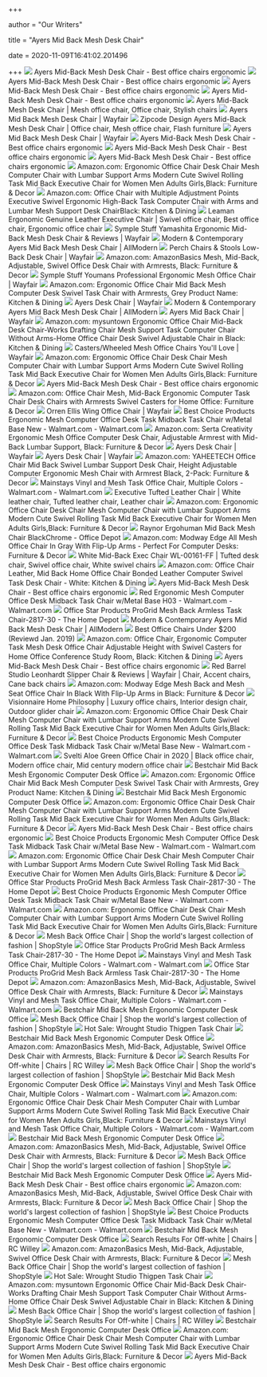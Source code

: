 +++
        
author = "Our Writers"
        
title = "Ayers Mid Back Mesh Desk Chair"
        
date = 2020-11-09T16:41:02.201496
        
+++
[ ![](https://i3.wp.com/top9home.com/wp-content/uploads/2018/06/AyersMid-BackMeshDeskChair.jpg)](https://i3.wp.com/top9home.com/wp-content/uploads/2018/06/AyersMid-BackMeshDeskChair.jpg) Ayers Mid-Back Mesh Desk Chair - Best office chairs ergonomic
[ ![](https://i2.wp.com/top9home.com/wp-content/uploads/2018/06/AyersMid-BackMeshDeskChair3.jpg)](https://i2.wp.com/top9home.com/wp-content/uploads/2018/06/AyersMid-BackMeshDeskChair3.jpg) Ayers Mid-Back Mesh Desk Chair - Best office chairs ergonomic
[ ![](https://i0.wp.com/top9home.com/wp-content/uploads/2018/06/AyersMid-BackMeshDeskChair1.jpg)](https://i0.wp.com/top9home.com/wp-content/uploads/2018/06/AyersMid-BackMeshDeskChair1.jpg) Ayers Mid-Back Mesh Desk Chair - Best office chairs ergonomic
[ ![](https://i3.wp.com/top9home.com/wp-content/uploads/2018/06/AyersMid-BackMeshDeskChair2.jpg)](https://i3.wp.com/top9home.com/wp-content/uploads/2018/06/AyersMid-BackMeshDeskChair2.jpg) Ayers Mid-Back Mesh Desk Chair - Best office chairs ergonomic
[ ![](https://i.pinimg.com/474x/2f/f6/2c/2ff62ca623ddfd5b6c1ee4a6cce7e5b0.jpg)](https://i.pinimg.com/474x/2f/f6/2c/2ff62ca623ddfd5b6c1ee4a6cce7e5b0.jpg) Ayers Mid-Back Mesh Desk Chair | Mesh office chair, Office chair, Stylish  chairs
[ ![](https://secure.img1-fg.wfcdn.com/im/57690121/resize-h310-w310%5Ecompr-r85/4943/49435821/mid-back-black-leathersoft-and-mesh-swivel-task-office-chair.jpg)](https://secure.img1-fg.wfcdn.com/im/57690121/resize-h310-w310%5Ecompr-r85/4943/49435821/mid-back-black-leathersoft-and-mesh-swivel-task-office-chair.jpg) Ayers Mid Back Mesh Desk Chair | Wayfair
[ ![](https://i.pinimg.com/474x/81/bb/67/81bb6751fe9252d0ae5adda952228fca.jpg)](https://i.pinimg.com/474x/81/bb/67/81bb6751fe9252d0ae5adda952228fca.jpg) Zipcode Design Ayers Mid-Back Mesh Desk Chair | Office chair, Mesh office  chair, Flash furniture
[ ![](https://secure.img1-fg.wfcdn.com/im/31514103/resize-h310-w310%5Ecompr-r85/1231/123109811/alorah-midhigh-back-mesh-task-chair.jpg)](https://secure.img1-fg.wfcdn.com/im/31514103/resize-h310-w310%5Ecompr-r85/1231/123109811/alorah-midhigh-back-mesh-task-chair.jpg) Ayers Mid Back Mesh Desk Chair | Wayfair
[ ![](https://i1.wp.com/top9home.com/wp-content/uploads/2018/06/aa28dc6d2822d80d9f31baeab23a3af9-6.jpg)](https://i1.wp.com/top9home.com/wp-content/uploads/2018/06/aa28dc6d2822d80d9f31baeab23a3af9-6.jpg) Ayers Mid-Back Mesh Desk Chair - Best office chairs ergonomic
[ ![](https://i0.wp.com/top9home.com/wp-content/uploads/2018/06/aa28dc6d2822d80d9f31baeab23a3af9-7.jpg)](https://i0.wp.com/top9home.com/wp-content/uploads/2018/06/aa28dc6d2822d80d9f31baeab23a3af9-7.jpg) Ayers Mid-Back Mesh Desk Chair - Best office chairs ergonomic
[ ![](https://i2.wp.com/top9home.com/wp-content/uploads/2018/06/ClayMid-BackMeshDeskChair-300x300.jpg)](https://i2.wp.com/top9home.com/wp-content/uploads/2018/06/ClayMid-BackMeshDeskChair-300x300.jpg) Ayers Mid-Back Mesh Desk Chair - Best office chairs ergonomic
[ ![](https://images-na.ssl-images-amazon.com/images/I/714LVSU66HL.__AC_SY300_QL70_ML2_.jpg)](https://images-na.ssl-images-amazon.com/images/I/714LVSU66HL.__AC_SY300_QL70_ML2_.jpg) Amazon.com: Ergonomic Office Chair Desk Chair Mesh Computer Chair with  Lumbar Support Arms Modern Cute Swivel Rolling Task Mid Back Executive Chair  for Women Men Adults Girls,Black: Furniture & Decor
[ ![](https://images-na.ssl-images-amazon.com/images/I/81tNB5SbCaL._AC_SX522_.jpg)](https://images-na.ssl-images-amazon.com/images/I/81tNB5SbCaL._AC_SX522_.jpg) Amazon.com: Office Chair with Multiple Adjustment Points Executive Swivel  Ergonomic High-Back Task Computer Chair with Arms and Lumbar Mesh Support Desk  ChairBlack: Kitchen & Dining
[ ![](https://i.pinimg.com/originals/cd/4b/d4/cd4bd48a4357f9c9e29ceb2d9f3549d2.jpg)](https://i.pinimg.com/originals/cd/4b/d4/cd4bd48a4357f9c9e29ceb2d9f3549d2.jpg) Leaman Ergonomic Genuine Leather Executive Chair | Swivel office chair,  Best office chair, Ergonomic office chair
[ ![](https://secure.img1-ag.wfcdn.com/lf/49/hash/11201/35809344/1/yamashita-ergonomic-mid-back-mesh-desk-chair.jpg)](https://secure.img1-ag.wfcdn.com/lf/49/hash/11201/35809344/1/yamashita-ergonomic-mid-back-mesh-desk-chair.jpg) Symple Stuff Yamashita Ergonomic Mid-Back Mesh Desk Chair & Reviews |  Wayfair
[ ![](https://secure.img1-fg.wfcdn.com/im/81251666/resize-h310-w310%5Ecompr-r85/1256/12569422/wayfair-basics-mesh-task-office-chair.jpg)](https://secure.img1-fg.wfcdn.com/im/81251666/resize-h310-w310%5Ecompr-r85/1256/12569422/wayfair-basics-mesh-task-office-chair.jpg) Modern & Contemporary Ayers Mid Back Mesh Desk Chair | AllModern
[ ![](https://secure.img2-fg.wfcdn.com/im/85189205/compr-r85/3865/38650283/low-back-desk-chair.jpg)](https://secure.img2-fg.wfcdn.com/im/85189205/compr-r85/3865/38650283/low-back-desk-chair.jpg) Perch Chairs & Stools Low-Back Desk Chair | Wayfair
[ ![](https://m.media-amazon.com/images/I/41TjCvTO1wL._AC_UL400_.jpg)](https://m.media-amazon.com/images/I/41TjCvTO1wL._AC_UL400_.jpg) Amazon.com: AmazonBasics Mesh, Mid-Back, Adjustable, Swivel Office Desk  Chair with Armrests, Black: Furniture & Decor
[ ![](https://secure.img2-fg.wfcdn.com/im/62991434/compr-r85/5610/56102541/youmans-professional-ergonomic-mesh-office-chair.jpg)](https://secure.img2-fg.wfcdn.com/im/62991434/compr-r85/5610/56102541/youmans-professional-ergonomic-mesh-office-chair.jpg) Symple Stuff Youmans Professional Ergonomic Mesh Office Chair | Wayfair
[ ![](https://images-na.ssl-images-amazon.com/images/I/71Vij8XUUSL._AC_SL1500_.jpg)](https://images-na.ssl-images-amazon.com/images/I/71Vij8XUUSL._AC_SL1500_.jpg) Amazon.com: Ergonomic Office Chair Mid Back Mesh Computer Desk Swivel Task  Chair with Armrests, Grey Product Name: Kitchen & Dining
[ ![](https://secure.img1-fg.wfcdn.com/im/45989555/resize-h310-w310%5Ecompr-r85/1275/127569358/wayfair-basics-mesh-task-office-chair.jpg)](https://secure.img1-fg.wfcdn.com/im/45989555/resize-h310-w310%5Ecompr-r85/1275/127569358/wayfair-basics-mesh-task-office-chair.jpg) Ayers Desk Chair | Wayfair
[ ![](https://secure.img1-fg.wfcdn.com/im/34985812/resize-h310-w310%5Ecompr-r85/1145/114540220/montana-mesh-drafting-chair.jpg)](https://secure.img1-fg.wfcdn.com/im/34985812/resize-h310-w310%5Ecompr-r85/1145/114540220/montana-mesh-drafting-chair.jpg) Modern & Contemporary Ayers Mid Back Mesh Desk Chair | AllModern
[ ![](https://secure.img1-fg.wfcdn.com/im/07134273/resize-h310-w310%5Ecompr-r85/1209/120906105/kaycee-mid-back-task-chair.jpg)](https://secure.img1-fg.wfcdn.com/im/07134273/resize-h310-w310%5Ecompr-r85/1209/120906105/kaycee-mid-back-task-chair.jpg) Ayers Mid Back Chair | Wayfair
[ ![](https://images-na.ssl-images-amazon.com/images/I/71iEYeNG6aL._AC_SX569_.jpg)](https://images-na.ssl-images-amazon.com/images/I/71iEYeNG6aL._AC_SX569_.jpg) Amazon.com: mysuntown Ergonomic Office Chair Mid-Back Desk Chair-Works  Drafting Chair Mesh Support Task Computer Chair Without Arms-Home Office  Chair Desk Swivel Adjustable Chair in Black: Kitchen & Dining
[ ![](https://secure.img1-fg.wfcdn.com/im/49873974/resize-h310-w310%5Ecompr-r85/2977/29774145/clay-mid-back-mesh-desk-chair.jpg)](https://secure.img1-fg.wfcdn.com/im/49873974/resize-h310-w310%5Ecompr-r85/2977/29774145/clay-mid-back-mesh-desk-chair.jpg) Casters/Wheeled Mesh Office Chairs You'll Love | Wayfair
[ ![](https://m.media-amazon.com/images/I/61OBBzoK7EL._AC_UL400_.jpg)](https://m.media-amazon.com/images/I/61OBBzoK7EL._AC_UL400_.jpg) Amazon.com: Ergonomic Office Chair Desk Chair Mesh Computer Chair with  Lumbar Support Arms Modern Cute Swivel Rolling Task Mid Back Executive Chair  for Women Men Adults Girls,Black: Furniture & Decor
[ ![](https://i0.wp.com/top9home.com/wp-content/uploads/2018/06/AlessandroDeskChair-300x300.jpg)](https://i0.wp.com/top9home.com/wp-content/uploads/2018/06/AlessandroDeskChair-300x300.jpg) Ayers Mid-Back Mesh Desk Chair - Best office chairs ergonomic
[ ![](https://images-na.ssl-images-amazon.com/images/I/61F6sNnwvML._AC_SL1444_.jpg)](https://images-na.ssl-images-amazon.com/images/I/61F6sNnwvML._AC_SL1444_.jpg) Amazon.com: Office Chair Mesh, Mid-Back Ergonomic Computer Task Chair Desk  Chairs with Armrests Swivel Casters for Home Office: Furniture & Decor
[ ![](https://secure.img2-fg.wfcdn.com/im/79672044/compr-r85/5691/56916090/wing-office-chair.jpg)](https://secure.img2-fg.wfcdn.com/im/79672044/compr-r85/5691/56916090/wing-office-chair.jpg) Orren Ellis Wing Office Chair | Wayfair
[ ![](https://i5.walmartimages.com/asr/014d44eb-ef94-4cee-b277-0a6da81b8dc7_1.648f061672996bc07a22f6e619866406.jpeg?odnWidth=612&odnHeight=612&odnBg=ffffff)](https://i5.walmartimages.com/asr/014d44eb-ef94-4cee-b277-0a6da81b8dc7_1.648f061672996bc07a22f6e619866406.jpeg?odnWidth=612&odnHeight=612&odnBg=ffffff) Best Choice Products Ergonomic Mesh Computer Office Desk Task Midback Task  Chair w/Metal Base New - Walmart.com - Walmart.com
[ ![](https://images-na.ssl-images-amazon.com/images/I/91C6Kzz8pOL._AC_SL1500_.jpg)](https://images-na.ssl-images-amazon.com/images/I/91C6Kzz8pOL._AC_SL1500_.jpg) Amazon.com: Serta Creativity Ergonomic Mesh Office Computer Desk Chair,  Adjustable Armrest with Mid-Back Lumbar Support, Black: Furniture & Decor
[ ![](https://secure.img1-fg.wfcdn.com/im/46138212/resize-h310-w310%5Ecompr-r85/1217/121765540/home-office-chair-computer-task-chair-adjustable-desk-chair-with-swivel-casters-for-office-leisure-grey.jpg)](https://secure.img1-fg.wfcdn.com/im/46138212/resize-h310-w310%5Ecompr-r85/1217/121765540/home-office-chair-computer-task-chair-adjustable-desk-chair-with-swivel-casters-for-office-leisure-grey.jpg) Ayers Desk Chair | Wayfair
[ ![](https://secure.img1-fg.wfcdn.com/im/57059049/resize-h310-w310%5Ecompr-r85/1210/121001771/high-back-desk-chair.jpg)](https://secure.img1-fg.wfcdn.com/im/57059049/resize-h310-w310%5Ecompr-r85/1210/121001771/high-back-desk-chair.jpg) Ayers Desk Chair | Wayfair
[ ![](https://m.media-amazon.com/images/I/81OgLtai5TL._AC_.__US500__.jpg)](https://m.media-amazon.com/images/I/81OgLtai5TL._AC_.__US500__.jpg) Amazon.com: YAHEETECH Office Chair Mid Back Swivel Lumbar Support Desk Chair,  Height Adjustable Computer Ergonomic Mesh Chair with Armrest Black, 2-Pack:  Furniture & Decor
[ ![](https://i5.walmartimages.com/asr/eaeafd42-1062-4cee-8486-b88d738db64c_1.acd22421b5dd0db1962eeaaadd216a4e.jpeg)](https://i5.walmartimages.com/asr/eaeafd42-1062-4cee-8486-b88d738db64c_1.acd22421b5dd0db1962eeaaadd216a4e.jpeg) Mainstays Vinyl and Mesh Task Office Chair, Multiple Colors - Walmart.com -  Walmart.com
[ ![](https://i.pinimg.com/originals/82/51/89/825189eed036a1048309f9b8647e0ddf.jpg)](https://i.pinimg.com/originals/82/51/89/825189eed036a1048309f9b8647e0ddf.jpg) Executive Tufted Leather Chair | White leather chair, Tufted leather chair,  Leather chair
[ ![](https://m.media-amazon.com/images/I/716o-rtTp2L._AC_UL400_.jpg)](https://m.media-amazon.com/images/I/716o-rtTp2L._AC_UL400_.jpg) Amazon.com: Ergonomic Office Chair Desk Chair Mesh Computer Chair with  Lumbar Support Arms Modern Cute Swivel Rolling Task Mid Back Executive Chair  for Women Men Adults Girls,Black: Furniture & Decor
[ ![](https://media.officedepot.com/image/upload/b_rgb:FFFFFF,c_pad,dpr_1.0,f_auto,h_1665,q_auto,w_1250/c_pad,h_1665,w_1250/v1/products/424345/424345_p_raynor_ergohuman_mid_back_mesh_chair?pgw=1&pgwact=1)](https://media.officedepot.com/image/upload/b_rgb:FFFFFF,c_pad,dpr_1.0,f_auto,h_1665,q_auto,w_1250/c_pad,h_1665,w_1250/v1/products/424345/424345_p_raynor_ergohuman_mid_back_mesh_chair?pgw=1&pgwact=1) Raynor Ergohuman Mid Back Mesh Chair BlackChrome - Office Depot
[ ![](https://images-na.ssl-images-amazon.com/images/I/81VMA%2BuH9jL._AC_SX522_.jpg)](https://images-na.ssl-images-amazon.com/images/I/81VMA%2BuH9jL._AC_SX522_.jpg) Amazon.com: Modway Edge All Mesh Office Chair In Gray With Flip-Up Arms -  Perfect For Computer Desks: Furniture & Decor
[ ![](https://i.pinimg.com/originals/47/ab/4a/47ab4a2c04b8d0e59ff8e58ad0e5977a.jpg)](https://i.pinimg.com/originals/47/ab/4a/47ab4a2c04b8d0e59ff8e58ad0e5977a.jpg) White Mid-Back Exec Chair WL-00161-FF | Tufted desk chair, Swivel office  chair, White swivel chairs
[ ![](https://images-na.ssl-images-amazon.com/images/I/61u7LI1-tzL.__AC_SY300_QL70_ML2_.jpg)](https://images-na.ssl-images-amazon.com/images/I/61u7LI1-tzL.__AC_SY300_QL70_ML2_.jpg) Amazon.com: Office Chair Leather, Mid Back Home Office Chair Bonded Leather Computer  Swivel Task Desk Chair - White: Kitchen & Dining
[ ![](https://i.ytimg.com/vi/XxgWm9GBYwY/maxresdefault.jpg)](https://i.ytimg.com/vi/XxgWm9GBYwY/maxresdefault.jpg) Ayers Mid-Back Mesh Desk Chair - Best office chairs ergonomic
[ ![](https://i5.walmartimages.com/asr/05eccf4f-f722-4177-b973-4d05c840cbc6_1.babc232b05c94b66ee049a2308ff1b47.jpeg?odnWidth=612&odnHeight=612&odnBg=ffffff)](https://i5.walmartimages.com/asr/05eccf4f-f722-4177-b973-4d05c840cbc6_1.babc232b05c94b66ee049a2308ff1b47.jpeg?odnWidth=612&odnHeight=612&odnBg=ffffff) Red Ergonomic Mesh Computer Office Desk Midback Task Chair w/Metal Base H03  - Walmart.com - Walmart.com
[ ![](https://images.homedepot-static.com/productImages/d08fda0a-4a6e-49e7-bd5a-0c3ad6d58a1c/svn/black-mesh-office-star-products-office-chairs-2817-30-31_600.jpg)](https://images.homedepot-static.com/productImages/d08fda0a-4a6e-49e7-bd5a-0c3ad6d58a1c/svn/black-mesh-office-star-products-office-chairs-2817-30-31_600.jpg) Office Star Products ProGrid Mesh Back Armless Task Chair-2817-30 - The  Home Depot
[ ![](https://secure.img1-fg.wfcdn.com/im/44402423/resize-h310-w310%5Ecompr-r85/1217/121709918/arm-chair.jpg)](https://secure.img1-fg.wfcdn.com/im/44402423/resize-h310-w310%5Ecompr-r85/1217/121709918/arm-chair.jpg) Modern & Contemporary Ayers Mid Back Mesh Desk Chair | AllModern
[ ![](https://i2.wp.com/secure.img1-fg.wfcdn.com/im/08720383/resize-h800%5Ecompr-r85/2977/29774117/Clay+Mid-Back+Mesh+Desk+Chair.jpg)](https://i2.wp.com/secure.img1-fg.wfcdn.com/im/08720383/resize-h800%5Ecompr-r85/2977/29774117/Clay+Mid-Back+Mesh+Desk+Chair.jpg) Best Office Chairs Under $200 (Reviewd Jan. 2019)
[ ![](https://images-na.ssl-images-amazon.com/images/I/71Ta7%2BTMMBL._AC_SY741_.jpg)](https://images-na.ssl-images-amazon.com/images/I/71Ta7%2BTMMBL._AC_SY741_.jpg) Amazon.com: Office Chair, Ergonomic Computer Task Mesh Desk Office Chair  Adjustable Height with Swivel Casters for Home Office Conference Study  Room, Black: Kitchen & Dining
[ ![](https://i0.wp.com/top9home.com/wp-content/uploads/2018/06/45705e84eafed91f89951f0f27e6a433.jpeg)](https://i0.wp.com/top9home.com/wp-content/uploads/2018/06/45705e84eafed91f89951f0f27e6a433.jpeg) Ayers Mid-Back Mesh Desk Chair - Best office chairs ergonomic
[ ![](https://i.pinimg.com/736x/98/75/40/987540e97ddb207355e5f5582e16dfe0.jpg)](https://i.pinimg.com/736x/98/75/40/987540e97ddb207355e5f5582e16dfe0.jpg) Red Barrel Studio Leonhardt Slipper Chair & Reviews | Wayfair | Chair,  Accent chairs, Cane back chairs
[ ![](https://images-na.ssl-images-amazon.com/images/I/71NgH57tO8L._AC_SL1500_.jpg)](https://images-na.ssl-images-amazon.com/images/I/71NgH57tO8L._AC_SL1500_.jpg) Amazon.com: Modway Edge Mesh Back and Mesh Seat Office Chair In Black With  Flip-Up Arms in Black: Furniture & Decor
[ ![](https://i.pinimg.com/originals/85/93/3f/85933fde86061e07a2628f27bd4d8f7f.png)](https://i.pinimg.com/originals/85/93/3f/85933fde86061e07a2628f27bd4d8f7f.png) Visionnaire Home Philosophy | Luxury office chairs, Interior design chair,  Outdoor glider chair
[ ![](https://m.media-amazon.com/images/I/91OENvJ6r1L._AC_UL400_.jpg)](https://m.media-amazon.com/images/I/91OENvJ6r1L._AC_UL400_.jpg) Amazon.com: Ergonomic Office Chair Desk Chair Mesh Computer Chair with  Lumbar Support Arms Modern Cute Swivel Rolling Task Mid Back Executive Chair  for Women Men Adults Girls,Black: Furniture & Decor
[ ![](https://i5.walmartimages.com/asr/5c0a40a8-9590-4539-a611-e7ac55269456_1.28a06a946824d6f1699c69bed39b2e66.jpeg)](https://i5.walmartimages.com/asr/5c0a40a8-9590-4539-a611-e7ac55269456_1.28a06a946824d6f1699c69bed39b2e66.jpeg) Best Choice Products Ergonomic Mesh Computer Office Desk Task Midback Task  Chair w/Metal Base New - Walmart.com - Walmart.com
[ ![](https://i.pinimg.com/originals/f6/a0/59/f6a0590930f7efd7183abb010200687c.jpg)](https://i.pinimg.com/originals/f6/a0/59/f6a0590930f7efd7183abb010200687c.jpg) Svelti Aloe Green Office Chair in 2020 | Black office chair, Modern office  chair, Mid century modern office chair
[ ![](https://c.shld.net/rpx/i/s/i/mp/10165699/prod_9837786630?hei=245&wid=245&op_sharpen=1&qlt=85)](https://c.shld.net/rpx/i/s/i/mp/10165699/prod_9837786630?hei=245&wid=245&op_sharpen=1&qlt=85) Bestchair Mid Back Mesh Ergonomic Computer Desk Office
[ ![](https://m.media-amazon.com/images/I/61T4Nl8vKoL._AC_UL400_.jpg)](https://m.media-amazon.com/images/I/61T4Nl8vKoL._AC_UL400_.jpg) Amazon.com: Ergonomic Office Chair Mid Back Mesh Computer Desk Swivel Task  Chair with Armrests, Grey Product Name: Kitchen & Dining
[ ![](https://c.shld.net/rpx/i/s/pi/mp/10564901/prod_14620280837?src=https%3A%2F%2Fi.ebayimg.com%2Fimages%2Fg%2F%7Eg0AAOSweVde-ZVt%2Fs-l1600.jpg&d=a42fda020d7c80788ad6a9a68196acf609356fd9&hei=245&wid=245&op_sharpen=1&qlt=85)](https://c.shld.net/rpx/i/s/pi/mp/10564901/prod_14620280837?src=https%3A%2F%2Fi.ebayimg.com%2Fimages%2Fg%2F%7Eg0AAOSweVde-ZVt%2Fs-l1600.jpg&d=a42fda020d7c80788ad6a9a68196acf609356fd9&hei=245&wid=245&op_sharpen=1&qlt=85) Bestchair Mid Back Mesh Ergonomic Computer Desk Office
[ ![](https://m.media-amazon.com/images/I/714227Bg5JL._AC_UL400_.jpg)](https://m.media-amazon.com/images/I/714227Bg5JL._AC_UL400_.jpg) Amazon.com: Ergonomic Office Chair Desk Chair Mesh Computer Chair with  Lumbar Support Arms Modern Cute Swivel Rolling Task Mid Back Executive Chair  for Women Men Adults Girls,Black: Furniture & Decor
[ ![](https://i0.wp.com/top9home.com/wp-content/uploads/2018/06/NewdaleComputerDesk-1-300x300.jpg)](https://i0.wp.com/top9home.com/wp-content/uploads/2018/06/NewdaleComputerDesk-1-300x300.jpg) Ayers Mid-Back Mesh Desk Chair - Best office chairs ergonomic
[ ![](https://i5.walmartimages.com/asr/5bf5b155-ed9b-409d-950e-e178564f22e3_1.3406acb954f956357bc79cb4832ba3c2.jpeg?odnWidth=282&odnHeight=282&odnBg=ffffff)](https://i5.walmartimages.com/asr/5bf5b155-ed9b-409d-950e-e178564f22e3_1.3406acb954f956357bc79cb4832ba3c2.jpeg?odnWidth=282&odnHeight=282&odnBg=ffffff) Best Choice Products Ergonomic Mesh Computer Office Desk Task Midback Task  Chair w/Metal Base New - Walmart.com - Walmart.com
[ ![](https://images-na.ssl-images-amazon.com/images/I/71A0ZSc8eDL._AC_UL160_SR160,160_.jpg)](https://images-na.ssl-images-amazon.com/images/I/71A0ZSc8eDL._AC_UL160_SR160,160_.jpg) Amazon.com: Ergonomic Office Chair Desk Chair Mesh Computer Chair with  Lumbar Support Arms Modern Cute Swivel Rolling Task Mid Back Executive Chair  for Women Men Adults Girls,Black: Furniture & Decor
[ ![](https://images.homedepot-static.com/productImages/378936b1-beb4-4234-82f9-18cb72dc6d2a/svn/black-mesh-office-star-products-office-chairs-2817-30-66_600.jpg)](https://images.homedepot-static.com/productImages/378936b1-beb4-4234-82f9-18cb72dc6d2a/svn/black-mesh-office-star-products-office-chairs-2817-30-66_600.jpg) Office Star Products ProGrid Mesh Back Armless Task Chair-2817-30 - The  Home Depot
[ ![](https://i5.walmartimages.com/asr/d8391ea4-7c08-4428-960b-158e14cfc900_1.54b9f19b59fa54fad778cda89f86da1f.jpeg)](https://i5.walmartimages.com/asr/d8391ea4-7c08-4428-960b-158e14cfc900_1.54b9f19b59fa54fad778cda89f86da1f.jpeg) Best Choice Products Ergonomic Mesh Computer Office Desk Task Midback Task  Chair w/Metal Base New - Walmart.com - Walmart.com
[ ![](https://m.media-amazon.com/images/I/81iY0+eUV4L._AC_UL400_.jpg)](https://m.media-amazon.com/images/I/81iY0+eUV4L._AC_UL400_.jpg) Amazon.com: Ergonomic Office Chair Desk Chair Mesh Computer Chair with  Lumbar Support Arms Modern Cute Swivel Rolling Task Mid Back Executive Chair  for Women Men Adults Girls,Black: Furniture & Decor
[ ![](https://img.shopstyle-cdn.com/sim/44/2e/442e33939dc9a11b37df6a2f1db16e1b_xlarge/harrold-mid-back-mesh-drafting-chair-symple-stuff-upholstery-color-blue.jpg)](https://img.shopstyle-cdn.com/sim/44/2e/442e33939dc9a11b37df6a2f1db16e1b_xlarge/harrold-mid-back-mesh-drafting-chair-symple-stuff-upholstery-color-blue.jpg) Mesh Back Office Chair | Shop the world's largest collection of fashion |  ShopStyle
[ ![](https://images.homedepot-static.com/productImages/9ebcfc77-0a19-4b16-8850-787d1583a828/svn/black-mesh-office-star-products-office-chairs-2817-30-44_600.jpg)](https://images.homedepot-static.com/productImages/9ebcfc77-0a19-4b16-8850-787d1583a828/svn/black-mesh-office-star-products-office-chairs-2817-30-44_600.jpg) Office Star Products ProGrid Mesh Back Armless Task Chair-2817-30 - The  Home Depot
[ ![](https://i5.walmartimages.com/asr/ae60a89d-0a1c-4373-bed3-acf759883860_1.31d294ff377b00148b7b852e2e17c078.jpeg)](https://i5.walmartimages.com/asr/ae60a89d-0a1c-4373-bed3-acf759883860_1.31d294ff377b00148b7b852e2e17c078.jpeg) Mainstays Vinyl and Mesh Task Office Chair, Multiple Colors - Walmart.com -  Walmart.com
[ ![](https://images.homedepot-static.com/productImages/a212ad1b-7cb9-4911-b97e-104fda820cce/svn/black-mesh-office-star-products-office-chairs-2817-30-c3_600.jpg)](https://images.homedepot-static.com/productImages/a212ad1b-7cb9-4911-b97e-104fda820cce/svn/black-mesh-office-star-products-office-chairs-2817-30-c3_600.jpg) Office Star Products ProGrid Mesh Back Armless Task Chair-2817-30 - The  Home Depot
[ ![](https://m.media-amazon.com/images/I/816IKO3hyeL._AC_UL400_.jpg)](https://m.media-amazon.com/images/I/816IKO3hyeL._AC_UL400_.jpg) Amazon.com: AmazonBasics Mesh, Mid-Back, Adjustable, Swivel Office Desk  Chair with Armrests, Black: Furniture & Decor
[ ![](https://i5.walmartimages.com/asr/d5075ef7-db48-4bed-8f18-0e6c336b528a_1.12e194bd17b0f15bd67b7f5a785b86a4.jpeg)](https://i5.walmartimages.com/asr/d5075ef7-db48-4bed-8f18-0e6c336b528a_1.12e194bd17b0f15bd67b7f5a785b86a4.jpeg) Mainstays Vinyl and Mesh Task Office Chair, Multiple Colors - Walmart.com -  Walmart.com
[ ![](https://c.shld.net/rpx/i/s/pi/mp/10312485/prod_11749796735?src=https%3A%2F%2Fi.ebayimg.com%2Fimages%2Fg%2FJFMAAOSwwEpetsOB%2Fs-l1600.jpg&d=7a600a4e5918b22a45fbf4733a2f6b3c99928280&hei=245&wid=245&op_sharpen=1&qlt=85)](https://c.shld.net/rpx/i/s/pi/mp/10312485/prod_11749796735?src=https%3A%2F%2Fi.ebayimg.com%2Fimages%2Fg%2FJFMAAOSwwEpetsOB%2Fs-l1600.jpg&d=7a600a4e5918b22a45fbf4733a2f6b3c99928280&hei=245&wid=245&op_sharpen=1&qlt=85) Bestchair Mid Back Mesh Ergonomic Computer Desk Office
[ ![](https://img.shopstyle-cdn.com/sim/f7/2a/f72a6943d453efe2d288901947b7ef0b_xlarge/mid-back-mesh-task-chair-inbox-zero-upholstery-color-bright-green-arms-no.jpg)](https://img.shopstyle-cdn.com/sim/f7/2a/f72a6943d453efe2d288901947b7ef0b_xlarge/mid-back-mesh-task-chair-inbox-zero-upholstery-color-bright-green-arms-no.jpg) Mesh Back Office Chair | Shop the world's largest collection of fashion |  ShopStyle
[ ![](https://images.prod.meredith.com/product/65012c756c49031875faf587d986159a/1532340968408/l/wrought-studio-thigpen-desk-chair)](https://images.prod.meredith.com/product/65012c756c49031875faf587d986159a/1532340968408/l/wrought-studio-thigpen-desk-chair) Hot Sale: Wrought Studio Thigpen Task Chair
[ ![](https://c.shld.net/rpx/i/s/pi/mp/5107/prod_12211409918?src=http%3A%2F%2Fmedia.cymaxstores.com%2Fimages%2F3788%2F1472151-L.jpg&d=52145f79d5ec103a35200698069c459a94c7ffc9&hei=245&wid=245&op_sharpen=1&qlt=85)](https://c.shld.net/rpx/i/s/pi/mp/5107/prod_12211409918?src=http%3A%2F%2Fmedia.cymaxstores.com%2Fimages%2F3788%2F1472151-L.jpg&d=52145f79d5ec103a35200698069c459a94c7ffc9&hei=245&wid=245&op_sharpen=1&qlt=85) Bestchair Mid Back Mesh Ergonomic Computer Desk Office
[ ![](https://m.media-amazon.com/images/I/91L4O3u344L._AC_UL400_.jpg)](https://m.media-amazon.com/images/I/91L4O3u344L._AC_UL400_.jpg) Amazon.com: AmazonBasics Mesh, Mid-Back, Adjustable, Swivel Office Desk  Chair with Armrests, Black: Furniture & Decor
[ ![](https://static.rcwilley.com/products/111988497/White-Corduroy-Contemporary-Task-Chair---Fran-rcwilley-image1~400.jpg?r=2)](https://static.rcwilley.com/products/111988497/White-Corduroy-Contemporary-Task-Chair---Fran-rcwilley-image1~400.jpg?r=2) Search Results For Off-white | Chairs | RC Willey
[ ![](https://img.shopstyle-cdn.com/sim/39/fc/39fc53ce675d3c54c083da152d3b0f07_xlarge/hartle-high-back-mesh-drafting-chair-symple-stuff-upholstery-color-dark-gray.jpg)](https://img.shopstyle-cdn.com/sim/39/fc/39fc53ce675d3c54c083da152d3b0f07_xlarge/hartle-high-back-mesh-drafting-chair-symple-stuff-upholstery-color-dark-gray.jpg) Mesh Back Office Chair | Shop the world's largest collection of fashion |  ShopStyle
[ ![](https://c.shld.net/rpx/i/s/pi/mp/3793/prod_11888902525?src=https%3A%2F%2Fi5.walmartimages.com%2Fasr%2F50d60d84-ff4c-4016-922d-87712c78c615.8e29b77323e83c2dcac126464b8dee29.jpeg&d=02005ec0d61d007368cbe7b5689144d0928b3618&hei=245&wid=245&op_sharpen=1&qlt=85)](https://c.shld.net/rpx/i/s/pi/mp/3793/prod_11888902525?src=https%3A%2F%2Fi5.walmartimages.com%2Fasr%2F50d60d84-ff4c-4016-922d-87712c78c615.8e29b77323e83c2dcac126464b8dee29.jpeg&d=02005ec0d61d007368cbe7b5689144d0928b3618&hei=245&wid=245&op_sharpen=1&qlt=85) Bestchair Mid Back Mesh Ergonomic Computer Desk Office
[ ![](https://i5.walmartimages.com/asr/b5f72829-f9f4-4ea4-b91c-e6ebc224cd84_1.7d6e98129a1d02390828c0196ba1605f.jpeg)](https://i5.walmartimages.com/asr/b5f72829-f9f4-4ea4-b91c-e6ebc224cd84_1.7d6e98129a1d02390828c0196ba1605f.jpeg) Mainstays Vinyl and Mesh Task Office Chair, Multiple Colors - Walmart.com -  Walmart.com
[ ![](https://m.media-amazon.com/images/I/81GsD4EAanL._AC_UL400_.jpg)](https://m.media-amazon.com/images/I/81GsD4EAanL._AC_UL400_.jpg) Amazon.com: Ergonomic Office Chair Desk Chair Mesh Computer Chair with  Lumbar Support Arms Modern Cute Swivel Rolling Task Mid Back Executive Chair  for Women Men Adults Girls,Black: Furniture & Decor
[ ![](https://i5.walmartimages.com/asr/cdd71c65-4dec-4e2a-829b-1ef497fd8b4d_1.12537bfba712034663cc3fefe9187cc1.jpeg)](https://i5.walmartimages.com/asr/cdd71c65-4dec-4e2a-829b-1ef497fd8b4d_1.12537bfba712034663cc3fefe9187cc1.jpeg) Mainstays Vinyl and Mesh Task Office Chair, Multiple Colors - Walmart.com -  Walmart.com
[ ![](https://c.shld.net/rpx/i/s/pi/mp/10465961/prod_5193215103?src=https%3A%2F%2Fi.ebayimg.com%2Fimages%2Fg%2F3PUAAOSwN2xe4ZTz%2Fs-l1600.jpg&d=3f25903500f823922a69d479e50524c03cc6d94c&hei=245&wid=245&op_sharpen=1&qlt=85)](https://c.shld.net/rpx/i/s/pi/mp/10465961/prod_5193215103?src=https%3A%2F%2Fi.ebayimg.com%2Fimages%2Fg%2F3PUAAOSwN2xe4ZTz%2Fs-l1600.jpg&d=3f25903500f823922a69d479e50524c03cc6d94c&hei=245&wid=245&op_sharpen=1&qlt=85) Bestchair Mid Back Mesh Ergonomic Computer Desk Office
[ ![](https://m.media-amazon.com/images/I/91h172JtqOL._AC_UL400_.jpg)](https://m.media-amazon.com/images/I/91h172JtqOL._AC_UL400_.jpg) Amazon.com: AmazonBasics Mesh, Mid-Back, Adjustable, Swivel Office Desk  Chair with Armrests, Black: Furniture & Decor
[ ![](https://img.shopstyle-cdn.com/sim/b9/81/b981cc65cf07723b8ba690ff23e928c5_xlarge/mid-back-mesh-task-chair-inbox-zero.jpg)](https://img.shopstyle-cdn.com/sim/b9/81/b981cc65cf07723b8ba690ff23e928c5_xlarge/mid-back-mesh-task-chair-inbox-zero.jpg) Mesh Back Office Chair | Shop the world's largest collection of fashion |  ShopStyle
[ ![](https://c.shld.net/rpx/i/s/pi/mp/27954/prod_14207114817?src=http%3A%2F%2Fgm-images.amiventures.net%2FAMI2%2FB07T1P5PMP_L1.jpg&d=0b14a92b443c321ee8fdec361a0a47691d462f52&hei=245&wid=245&op_sharpen=1&qlt=85)](https://c.shld.net/rpx/i/s/pi/mp/27954/prod_14207114817?src=http%3A%2F%2Fgm-images.amiventures.net%2FAMI2%2FB07T1P5PMP_L1.jpg&d=0b14a92b443c321ee8fdec361a0a47691d462f52&hei=245&wid=245&op_sharpen=1&qlt=85) Bestchair Mid Back Mesh Ergonomic Computer Desk Office
[ ![](https://i2.wp.com/top9home.com/wp-content/uploads/2019/01/RumseyLoveseat0-300x300.jpg)](https://i2.wp.com/top9home.com/wp-content/uploads/2019/01/RumseyLoveseat0-300x300.jpg) Ayers Mid-Back Mesh Desk Chair - Best office chairs ergonomic
[ ![](https://m.media-amazon.com/images/I/81jK6p818AL._AC_UL400_.jpg)](https://m.media-amazon.com/images/I/81jK6p818AL._AC_UL400_.jpg) Amazon.com: AmazonBasics Mesh, Mid-Back, Adjustable, Swivel Office Desk  Chair with Armrests, Black: Furniture & Decor
[ ![](https://img.shopstyle-cdn.com/sim/6c/3c/6c3cfa23fc1fde8dcb6d794ff15c5c50_xlarge/convergence-mid-back-mesh-task-chair-hon.jpg)](https://img.shopstyle-cdn.com/sim/6c/3c/6c3cfa23fc1fde8dcb6d794ff15c5c50_xlarge/convergence-mid-back-mesh-task-chair-hon.jpg) Mesh Back Office Chair | Shop the world's largest collection of fashion |  ShopStyle
[ ![](https://i5.walmartimages.com/asr/6a19e02c-8bf2-4dd9-82ec-beb66f61427b_1.c62044f81ea9f272421dab9b941164bf.jpeg?odnWidth=282&odnHeight=282&odnBg=ffffff)](https://i5.walmartimages.com/asr/6a19e02c-8bf2-4dd9-82ec-beb66f61427b_1.c62044f81ea9f272421dab9b941164bf.jpeg?odnWidth=282&odnHeight=282&odnBg=ffffff) Best Choice Products Ergonomic Mesh Computer Office Desk Task Midback Task  Chair w/Metal Base New - Walmart.com - Walmart.com
[ ![](https://c.shld.net/rpx/i/s/pi/mp/10160405/prod_9240086632?src=http%3A%2F%2Flyimage.club%2Fimages%2FimageC%2FALVB07Y1P9F7K.jpg&d=8d1d30a666fbe06ea92cd54740882afec9c6020a&hei=245&wid=245&op_sharpen=1&qlt=85)](https://c.shld.net/rpx/i/s/pi/mp/10160405/prod_9240086632?src=http%3A%2F%2Flyimage.club%2Fimages%2FimageC%2FALVB07Y1P9F7K.jpg&d=8d1d30a666fbe06ea92cd54740882afec9c6020a&hei=245&wid=245&op_sharpen=1&qlt=85) Bestchair Mid Back Mesh Ergonomic Computer Desk Office
[ ![](https://static.rcwilley.com/products/111988632/Metal-and-Green-Industrial-Upholstered-Task-Chair---Oregon-rcwilley-image1~400.jpg?r=4)](https://static.rcwilley.com/products/111988632/Metal-and-Green-Industrial-Upholstered-Task-Chair---Oregon-rcwilley-image1~400.jpg?r=4) Search Results For Off-white | Chairs | RC Willey
[ ![](https://m.media-amazon.com/images/I/91VYmOqeMcL._AC_UL400_.jpg)](https://m.media-amazon.com/images/I/91VYmOqeMcL._AC_UL400_.jpg) Amazon.com: AmazonBasics Mesh, Mid-Back, Adjustable, Swivel Office Desk  Chair with Armrests, Black: Furniture & Decor
[ ![](https://img.shopstyle-cdn.com/sim/1a/8b/1a8b9bbe5021f4eb9d2e1c753c110995_best/mid-back-multifunction-mesh-task-chair-inbox-zero.jpg)](https://img.shopstyle-cdn.com/sim/1a/8b/1a8b9bbe5021f4eb9d2e1c753c110995_best/mid-back-multifunction-mesh-task-chair-inbox-zero.jpg) Mesh Back Office Chair | Shop the world's largest collection of fashion |  ShopStyle
[ ![](https://assets.marthastewart.com/styles/wmax-570/d38/wood-desk-with-red-chair-8351-1fdd9c97/wood-desk-with-red-chair-8351-1fdd9c97_sq.jpg)](https://assets.marthastewart.com/styles/wmax-570/d38/wood-desk-with-red-chair-8351-1fdd9c97/wood-desk-with-red-chair-8351-1fdd9c97_sq.jpg) Hot Sale: Wrought Studio Thigpen Task Chair
[ ![](https://images-na.ssl-images-amazon.com/images/I/71R4IK%2Bue6L._AC_SL1500_.jpg)](https://images-na.ssl-images-amazon.com/images/I/71R4IK%2Bue6L._AC_SL1500_.jpg) Amazon.com: mysuntown Ergonomic Office Chair Mid-Back Desk Chair-Works  Drafting Chair Mesh Support Task Computer Chair Without Arms-Home Office  Chair Desk Swivel Adjustable Chair in Black: Kitchen & Dining
[ ![](https://img.shopstyle-cdn.com/sim/90/32/9032ffba888ab8d6f69835ce92f64f28_xlarge/mid-back-mesh-task-chair-inbox-zero.jpg)](https://img.shopstyle-cdn.com/sim/90/32/9032ffba888ab8d6f69835ce92f64f28_xlarge/mid-back-mesh-task-chair-inbox-zero.jpg) Mesh Back Office Chair | Shop the world's largest collection of fashion |  ShopStyle
[ ![](https://static.rcwilley.com/products/111988365/Walnut-and-Cream-Mid-Century-Modern-Office-Chair---Curvo-rcwilley-image1~400.jpg?r=2)](https://static.rcwilley.com/products/111988365/Walnut-and-Cream-Mid-Century-Modern-Office-Chair---Curvo-rcwilley-image1~400.jpg?r=2) Search Results For Off-white | Chairs | RC Willey
[ ![](https://c.shld.net/rpx/i/s/pi/mp/10553658/prod_12878890135?src=https%3A%2F%2Fi.ebayimg.com%2Fimages%2Fg%2F4koAAOSwny1fB5WI%2Fs-l1600.jpg&d=1f03a351b760fa03e6216dded2c6b2adf1125e65&hei=245&wid=245&op_sharpen=1&qlt=85)](https://c.shld.net/rpx/i/s/pi/mp/10553658/prod_12878890135?src=https%3A%2F%2Fi.ebayimg.com%2Fimages%2Fg%2F4koAAOSwny1fB5WI%2Fs-l1600.jpg&d=1f03a351b760fa03e6216dded2c6b2adf1125e65&hei=245&wid=245&op_sharpen=1&qlt=85) Bestchair Mid Back Mesh Ergonomic Computer Desk Office
[ ![](https://images-na.ssl-images-amazon.com/images/I/61JhVe2bFML._AC_UL160_SR160,160_.jpg)](https://images-na.ssl-images-amazon.com/images/I/61JhVe2bFML._AC_UL160_SR160,160_.jpg) Amazon.com: Ergonomic Office Chair Desk Chair Mesh Computer Chair with  Lumbar Support Arms Modern Cute Swivel Rolling Task Mid Back Executive Chair  for Women Men Adults Girls,Black: Furniture & Decor
[ ![](https://i3.wp.com/top9home.com/wp-content/uploads/2019/01/AshworthSofa0-300x300.jpg)](https://i3.wp.com/top9home.com/wp-content/uploads/2019/01/AshworthSofa0-300x300.jpg) Ayers Mid-Back Mesh Desk Chair - Best office chairs ergonomic
